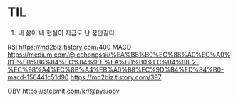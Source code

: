 # TIL


1. 내 삶이 내 현실이 지금도 난 꿈만같다.

RSI
https://md2biz.tistory.com/400
MACD
https://medium.com/@icehongssii/%EA%B8%B0%EC%88%A0%EC%A0%81-%EB%B6%84%EC%84%9D-%EA%B8%B0%EC%B4%88-2-%EC%98%A4%EC%8B%A4%EB%A0%88%EC%9D%B4%ED%84%B0-macd-156441c51d90
https://md2biz.tistory.com/397


OBV
https://steemit.com/kr/@pys/obv
